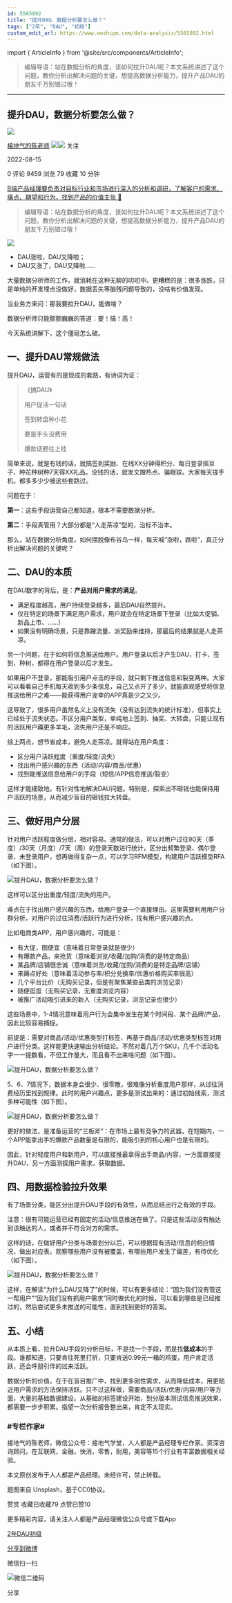 ```yaml
---
id: 5565892
title: "提升DAU，数据分析要怎么做？"
tags: ["2年", "DAU", "初级"]
custom_edit_url: https://www.woshipm.com/data-analysis/5565892.html
---
```

import { ArticleInfo } from '@site/src/components/ArticleInfo';

<ArticleInfo
    author="接地气的陈老师"
    authorLink="https://www.woshipm.com/u/773891"
    published="2022-08-15"
    views={9459}
    comments={0}
    collects={79}
/>

> 编辑导语：站在数据分析的角度，该如何拉升DAU呢？本文系统讲述了这个问题，教你分析出解决问题的关键，想提高数据分析能力，提升产品DAU的朋友千万别错过哦！

---

## 提升DAU，数据分析要怎么做？

[![](https://image.woshipm.com/wp-files/2019/08/0GkAbc8ZooEsibtWEUNO.png!/both/72x72)](https://www.woshipm.com/u/773891)

[接地气的陈老师](https://www.woshipm.com/u/773891) ![](https://static.woshipm.com/tag/1121_1@2x.png)![](https://static.woshipm.com/tag/2103_1@2x.png) 关注

2022-08-15

0 评论 9459 浏览 79 收藏 10 分钟

[B端产品经理要负责对目标行业和市场进行深入的分析和调研，了解客户的需求、痛点、期望和行为，找到产品的价值主张 🔗](https://ke.qidianla.com/courses/bcpm)

> 编辑导语：站在数据分析的角度，该如何拉升DAU呢？本文系统讲述了这个问题，教你分析出解决问题的关键，想提高数据分析能力，提升产品DAU的朋友千万别错过哦！

![](https://image.woshipm.com/wp-files/2022/08/qRNZ62ikDB2wc8LDaWAp.jpg)

*   DAU涨啦，DAU又降啦；
*   DAU又涨了，DAU又降啦……

大量数据分析师的工作，就消耗在这种无聊的叨叨中。更糟糕的是：很多涨跌，只是单纯的开发埋点没做好，数据丢失等脑残问题导致的，没啥有价值发现。

当业务方来问：那我要拉升DAU，能做啥？

数据分析师只能颤颤巍巍的答道：要！搞！高！

今天系统讲解下，这个僵局怎么破。

## 一、提升DAU常规做法

提升DAU，运营有的是现成的套路，有诗词为证：

> 《搞DAU》
> 
> 用户促活一句话
> 
> 签到转盘种小花
> 
> 要是手头没费用
> 
> 爆款话题往上挂

简单来说，就是有钱的话，就搞签到奖励、在线XX分钟得积分、每日登录摇豆子、种花种树种7天得XX礼品。没钱的话，就发文蹭热点、骗眼球。大家每天搓手机，都多多少少被这些套路过。

问题在于：

**第一**：这些手段运营自己都知道，根本不需要数据分析。

**第二**：手段真管用？大部分都是“人走茶凉”型的，治标不治本。

那么，站在数据分析角度，如何摆脱像布谷鸟一样，每天喊“涨啦，跌啦”，真正分析出解决问题的关键呢？

## 二、DAU的本质

在DAU数字的背后，是：**产品对用户需求的满足**。

*   满足程度越高，用户持续登录越多，最后DAU自然提升。
*   仅在特定的场景下满足用户需求，用户就会在特定场景下登录（比如大促销、新品上市、……）
*   如果没有明确场景，只是靠蹭流量、派奖励来维持，那最后的结果就是人走茶凉。

另一个问题，在于如何将信息推送给用户。用户登录以后才产生DAU，打卡、签到、种树，都得在用户登录以后才发生。

如果用户不登录，那能吸引用户点击的手段，就只剩下推送信息和裂变两种。大家可以看看自己手机每天收到多少条信息，自己又点开了多少，就能直观感受将信息推送给用户之难——能获得用户宠幸的APP真是少之又少。

这导致了，很多用户虽然名义上没有流失（没有达到流失的统计标准），但事实上已经处于流失状态。不区分用户类型，单纯地上签到、抽奖、大转盘，只能让现有的活跃用户薅更多羊毛，流失用户还是不响应。

综上两点，想节省成本，避免人走茶凉。就得站在用户角度：

*   区分用户活跃程度（重度/轻度/流失）
*   找出用户感兴趣的东西（活动/内容/商品/优惠）
*   找到能推送信息给用户的手段（短信/APP信息推送/裂变）

这样才能细致地，有针对性地解决DAU问题。特别是，探索出不砸钱也能保持用户活跃的场景，从而减少盲目的砸钱拉大转盘。

## 三、做好用户分层

针对用户活跃程度做分层，相对容易。通常的做法，可以对用户过往90天（季度）/30天（月度）/7天（周）的登录天数进行统计，区分出频繁登录、偶尔登录、未登录用户。想再做得复杂一点，可以学习RFM模型，构建用户活跃模型RFA（如下图）。

![提升DAU，数据分析要怎么做？](https://image.yunyingpai.com/wp/2022/08/bbuTzWDu7kA7jYFpURto.png)

这样可以区分出重度/轻度/流失的用户。

难点在于找出用户感兴趣的东西，给用户登录一个直接理由。这里需要利用用户分群分析，对用户的过往消费/活跃行为进行分析，找有用户感兴趣的点。

比如电商类APP，用户感兴趣的，可能是：

*   有大促，图便宜（意味着日常登录就是很少）
*   有爆款产品，来抢货（意味着浏览/收藏/加购/消费的是特定商品）
*   某品牌/店铺很忠诚（意味着浏览/收藏/加购/消费的是特定品牌/店铺）
*   来薅点好处（意味着活动参与率/积分兑换率/优惠价格购买率很高）
*   几个平台比价（无购买记录，但是有聚焦某些品类的浏览记录）
*   随便逛逛（无购买记录，无重度浏览内容）
*   被推广活动吸引进来的新人（无购买记录，浏览记录也很少）

这些场景中，1-4情况意味着用户行为会集中发生在某个时间段、某个品牌/产品，因此比较容易捕捉。

前提是：需要对商品/活动/优惠类型打标签，再基于商品/活动/优惠类型标签对用户进行分类。这样能更快速输出分析结论。不然对着几万个SKU，几千个活动名字一一提数看，不但工作量大，而且看不出来啥问题（如下图）。

![提升DAU，数据分析要怎么做？](https://image.yunyingpai.com/wp/2022/08/pmXiDb3fsPZLlrS0X7SX.png)

5、6、7情况下，数据本身会很少、很零散，很难像分析重度用户那样，从过往消费经历里找到规律。此时的用户兴趣点，更多是测试出来的：通过初始线索，测试多种可能性（如下图）。

![提升DAU，数据分析要怎么做？](https://image.yunyingpai.com/wp/2022/08/W7fDZSANE4hDBppyC5WI.png)

更好的做法，是准备运营的“三板斧”：在市场上最有竞争力的武器。在短期内，一个APP能拿出手的爆款产品数量是有限的，能吸引到的核心用户也是有限的。

因此，针对轻度用户和新用户，可以直接推最拿得出手商品/内容，一方面直接提升DAU，另一方面测探用户需求，获取数据。

## 四、用数据检验拉升效果

有了场景分类，能区分出提升DAU手段的有效性，从而总结出行之有效的手段。

注意：很有可能运营已经有固定的活动/信息推送在做了。只是这些活动没有触达到该触达的人，或者并不符合对方的需求。

这样的话，在做好用户分类与场景划分以后，可以根据现有活动/信息的相应情况，做出对应表。观察哪些用户没有被覆盖，有哪些用户发生了偏差，有待优化（如下图）。

![提升DAU，数据分析要怎么做？](https://image.yunyingpai.com/wp/2022/08/67o7DEbnESHODOV3dk7M.png)

这样，在解读“为什么DAU又降了”的时候，可以有更多结论：“因为我们没有管这一帮用户”“因为我们没有抓用户需求”同时做优化的时候，可以看到哪些是已经推过的，然后尝试更多未推送的可能性，直到找到更好的答案。

## 五、小结

从本质上看，拉升DAU手段的分析目标，不是找一个手段，而是找**低成本**的手段。谁都知道，只要肯往死里打折，只要肯送0.99元一箱的鸡蛋，用户肯定活跃，还会呼朋引伴的过来活跃。

数据分析的价值，在于在盲目推广中，找到更多刚性需求，从而降低成本，用更贴近用户需求的方法保持活跃。只不过这样做，需要商品/活跃/优惠/内容/用户等方面，大量的基础数据建设。从基础的标签建设开始，到分版本测试信息推送效果，都需要一步步积累。指望一次分析报告整出来，肯定不太现实。

### #专栏作家#

接地气的陈老师，微信公众号：接地气学堂，人人都是产品经理专栏作家。资深咨询顾问，在互联网，金融，快消，零售，耐用，美容等15个行业有丰富数据相关经验。

本文原创发布于人人都是产品经理。未经许可，禁止转载。

题图来自 Unsplash，基于CC0协议。

赞赏 收藏已收藏79 点赞已赞10

更多精彩内容，请关注人人都是产品经理微信公众号或下载App

[2年](https://www.woshipm.com/tag/2%e5%b9%b4)[DAU](https://www.woshipm.com/tag/dau)[初级](https://www.woshipm.com/tag/%e5%88%9d%e7%ba%a7)

[分享到微博](https://service.weibo.com/share/share.php?appkey=2775287854&title=提升DAU，数据分析要怎么做？&url=https://www.woshipm.com/data-analysis/5565892.html&pic=https://image.woshipm.com/wp-files/2022/08/qRNZ62ikDB2wc8LDaWAp.jpg)

微信扫一扫

![微信二维码](https://api.pwmqr.com/qrcode/create/?url=https://www.woshipm.com/data-analysis/5565892.html)

分享